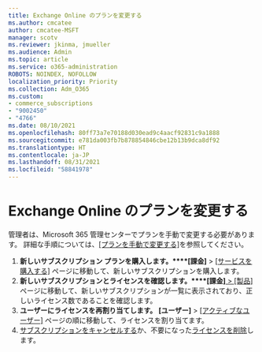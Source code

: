 ```yaml
---
title: Exchange Online のプランを変更する
ms.author: cmcatee
author: cmcatee-MSFT
manager: scotv
ms.reviewer: jkinma, jmueller
ms.audience: Admin
ms.topic: article
ms.service: o365-administration
ROBOTS: NOINDEX, NOFOLLOW
localization_priority: Priority
ms.collection: Adm_O365
ms.custom:
- commerce_subscriptions
- "9002450"
- "4766"
ms.date: 08/10/2021
ms.openlocfilehash: 80ff73a7e70188d030ead9c4aacf92831c9a1888
ms.sourcegitcommit: e781da003fb7b878854846cbe12b13b9dca8df92
ms.translationtype: HT
ms.contentlocale: ja-JP
ms.lasthandoff: 08/31/2021
ms.locfileid: "58841978"
---
```

# <a name="change-exchange-online-plans"></a>Exchange Online のプランを変更する

管理者は、Microsoft 365 管理センターでプランを手動で変更する必要があります。 詳細な手順については、[[プランを手動で変更する]](https://docs.microsoft.com/microsoft-365/commerce/subscriptions/change-plans-manually)を参照してください。

1. **新しいサブスクリプション プランを購入します。****[課金]** > [[サービスを購入する]](https://go.microsoft.com/fwlink/p/?linkid=868433) ページに移動して、新しいサブスクリプションを購入します。
2. **新しいサブスクリプションとライセンスを確認します。****[課金]**[ > [製品]](https://go.microsoft.com/fwlink/p/?linkid=842054) ページに移動して、新しいサブスクリプションが一覧に表示されており、正しいライセンス数であることを確認します。
3. **ユーザーにライセンスを再割り当てします。** **[ユーザー]** > [[アクティブなユーザー]](https://go.microsoft.com/fwlink/p/?linkid=834822) ページの順に移動して、ライセンスを割り当てます。
4. [サブスクリプションをキャンセルする](https://docs.microsoft.com/microsoft-365/commerce/subscriptions/cancel-your-subscription)か、不要になった[ライセンスを削除](https://docs.microsoft.com/microsoft-365/commerce/licenses/buy-licenses)します。